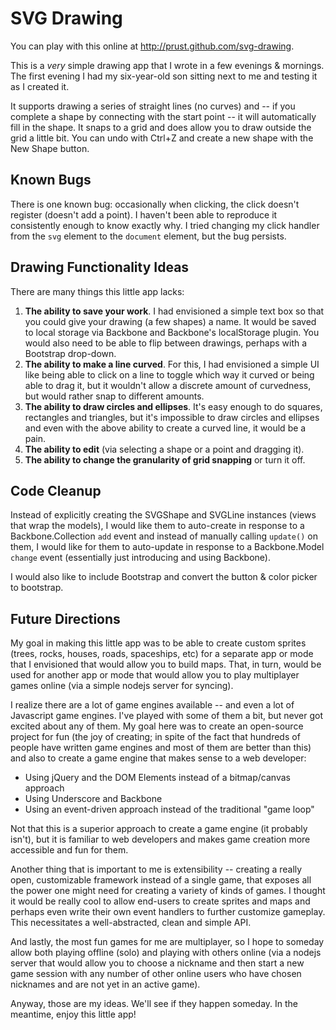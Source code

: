 # SVG Drawing

You can play with this online at http://prust.github.com/svg-drawing.

This is a *very* simple drawing app that I wrote in a few evenings & mornings. The first evening I had my six-year-old son sitting next to me and testing it as I created it.

It supports drawing a series of straight lines (no curves) and -- if you complete a shape by connecting with the start point -- it will automatically fill in the shape. It snaps to a grid and does allow you to draw outside the grid a little bit. You can undo with Ctrl+Z and create a new shape with the New Shape button.

## Known Bugs

There is one known bug: occasionally when clicking, the click doesn't register (doesn't add a point). I haven't been able to reproduce it consistently enough to know exactly why. I tried changing my click handler from the `svg` element to the `document` element, but the bug persists.

## Drawing Functionality Ideas

There are many things this little app lacks:

1. **The ability to save your work**. I had envisioned a simple text box so that you could give your drawing (a few shapes) a name. It would be saved to local storage via Backbone and Backbone's localStorage plugin. You would also need to be able to flip between drawings, perhaps with a Bootstrap drop-down.
2. **The ability to make a line curved**. For this, I had envisioned a simple UI like being able to click on a line to toggle which way it curved or being able to drag it, but it wouldn't allow a discrete amount of curvedness, but would rather snap to different amounts.
3. **The ability to draw circles and ellipses**. It's easy enough to do squares, rectangles and triangles, but it's impossible to draw circles and ellipses and even with the above ability to create a curved line, it would be a pain.
4. **The ability to edit** (via selecting a shape or a point and dragging it).
5. **The ability to change the granularity of grid snapping** or turn it off.

## Code Cleanup

Instead of explicitly creating the SVGShape and SVGLine instances (views that wrap the models), I would like them to auto-create in response to a Backbone.Collection `add` event and instead of manually calling `update()` on them, I would like for them to auto-update in response to a Backbone.Model `change` event (essentially just introducing and using Backbone).

I would also like to include Bootstrap and convert the button & color picker to bootstrap.

## Future Directions

My goal in making this little app was to be able to create custom sprites (trees, rocks, houses, roads, spaceships, etc) for a separate app or mode that I envisioned that would allow you to build maps. That, in turn, would be used for another app or mode that would allow you to play multiplayer games online (via a simple nodejs server for syncing).

I realize there are a lot of game engines available -- and even a lot of Javascript game engines. I've played with some of them a bit, but never got excited about any of them. My goal here was to create an open-source project for fun (the joy of creating; in spite of the fact that hundreds of people have written game engines and most of them are better than this) and also to create a game engine that makes sense to a web developer:

* Using jQuery and the DOM Elements instead of a bitmap/canvas approach
* Using Underscore and Backbone
* Using an event-driven approach instead of the traditional "game loop"

Not that this is a superior approach to create a game engine (it probably isn't), but it is familiar to web developers and makes game creation more accessible and fun for them.

Another thing that is important to me is extensibility -- creating a really open, customizable framework instead of a single game, that exposes all the power one might need for creating a variety of kinds of games. I thought it would be really cool to allow end-users to create sprites and maps and perhaps even write their own event handlers to further customize gameplay. This necessitates a well-abstracted, clean and simple API.

And lastly, the most fun games for me are multiplayer, so I hope to someday allow both playing offline (solo) and playing with others online (via a nodejs server that would allow you to choose a nickname and then start a new game session with any number of other online users who have chosen nicknames and are not yet in an active game).

Anyway, those are my ideas. We'll see if they happen someday. In the meantime, enjoy this little app!